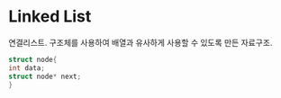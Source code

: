 # Linked List
연결리스트. 구조체를 사용하여 배열과 유사하게 사용할 수 있도록 만든 자료구조. <br>

```c
struct node{
int data;
struct node* next;
}
```
